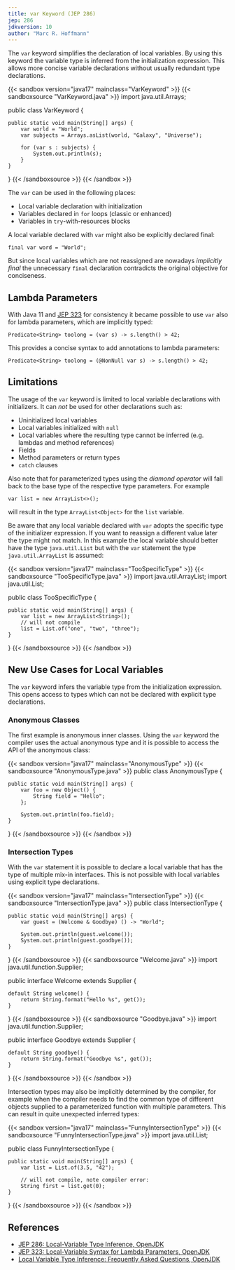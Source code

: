 ```yaml
---
title: var Keyword (JEP 286)
jep: 286
jdkversion: 10
author: "Marc R. Hoffmann"
---
```


The `var` keyword simplifies the declaration of local variables. By using this
keyword the variable type is inferred from the initialization expression. This
allows more concise variable declarations without usually redundant type
declarations.

{{< sandbox version="java17" mainclass="VarKeyword" >}}
{{< sandboxsource "VarKeyword.java" >}}
import java.util.Arrays;

public class VarKeyword {

    public static void main(String[] args) {
        var world = "World";
        var subjects = Arrays.asList(world, "Galaxy", "Universe");
        
        for (var s : subjects) {
            System.out.println(s);
        }
    }

}
{{< /sandboxsource >}}
{{< /sandbox >}}

The `var` can be used in the following places:

* Local variable declaration with initialization
* Variables declared in `for` loops (classic or enhanced)
* Variables in `try`-with-resources blocks

A local variable declared with `var` might also be explicitly declared final:

    final var word = "World";

But since local variables which are not reassigned are nowadays *implicitly final*
the unnecessary `final` declaration contradicts the original objective for
conciseness. 


## Lambda Parameters

With Java 11 and [JEP 323](https://openjdk.java.net/jeps/323) for consistency it
became possible to use `var` also for lambda parameters, which are implicitly typed:

    Predicate<String> toolong = (var s) -> s.length() > 42;
 
This provides a concise syntax to add annotations to lambda parameters:
  
    Predicate<String> toolong = (@NonNull var s) -> s.length() > 42;
 

## Limitations

The usage of the `var` keyword is limited to local variable declarations with
initializers. It can *not* be used for other declarations such as:

* Uninitialized local variables
* Local variables initialized with `null`
* Local variables where the resulting type cannot be inferred (e.g. lambdas and method references)
* Fields
* Method parameters or return types
* `catch` clauses

Also note that for parameterized types using the *diamond operator* will fall
back to the base type of the respective type parameters. For example

    var list = new ArrayList<>();
    
will result in the type `ArrayList<Object>` for the `list` variable.

Be aware that any local variable declared with `var` adopts the specific type of
the initializer expression. If you want to reassign a different value later the
type might not match. In this example the local variable should better have the
type `java.util.List` but with the `var` statement the type `java.util.ArrayList` is
assumed:

{{< sandbox version="java17" mainclass="TooSpecificType" >}}
{{< sandboxsource "TooSpecificType.java" >}}
import java.util.ArrayList;
import java.util.List;

public class TooSpecificType {

    public static void main(String[] args) {
        var list = new ArrayList<String>();
        // will not compile
        list = List.of("one", "two", "three");
    }

}
{{< /sandboxsource >}}
{{< /sandbox >}}

## New Use Cases for Local Variables

The `var` keyword infers the variable type from the initialization expression.
This opens access to types which can not be declared with explicit type
declarations.

### Anonymous Classes

The first example is anonymous inner classes. Using the `var` keyword the
compiler uses the actual anonymous type and it is possible to access the API
of the anonymous class:

{{< sandbox version="java17" mainclass="AnonymousType" >}}
{{< sandboxsource "AnonymousType.java" >}}
public class AnonymousType {

    public static void main(String[] args) {
        var foo = new Object() {
            String field = "Hello";
        };

        System.out.println(foo.field);
    }

}
{{< /sandboxsource >}}
{{< /sandbox >}}

### Intersection Types

With the `var` statement it is possible to declare a local variable that has the
type of multiple mix-in interfaces. This is not possible with local variables
using explicit type declarations.

{{< sandbox version="java17" mainclass="IntersectionType" >}}
{{< sandboxsource "IntersectionType.java" >}}
public class IntersectionType {

    public static void main(String[] args) {
        var guest = (Welcome & Goodbye) () -> "World";

        System.out.println(guest.welcome());
        System.out.println(guest.goodbye());
    }

}
{{< /sandboxsource >}}
{{< sandboxsource "Welcome.java" >}}
import java.util.function.Supplier;

public interface Welcome extends Supplier<String> {

    default String welcome() {
        return String.format("Hello %s", get());
    }

}
{{< /sandboxsource >}}
{{< sandboxsource "Goodbye.java" >}}
import java.util.function.Supplier;

public interface Goodbye extends Supplier<String> {

    default String goodbye() {
        return String.format("Goodbye %s", get());
    }

}
{{< /sandboxsource >}}
{{< /sandbox >}}

Intersection types may also be implicitly determined by the compiler, for
example when the compiler needs to find the common type of different objects
supplied to a parameterized function with multiple parameters. This can result
in quite unexpected inferred types:

{{< sandbox version="java17" mainclass="FunnyIntersectionType" >}}
{{< sandboxsource "FunnyIntersectionType.java" >}}
import java.util.List;

public class FunnyIntersectionType {

    public static void main(String[] args) {
        var list = List.of(3.5, "42");

        // will not compile, note compiler error:
        String first = list.get(0);
    }

}
{{< /sandboxsource >}}
{{< /sandbox >}}

## References

* [JEP 286: Local-Variable Type Inference, OpenJDK](http://openjdk.java.net/jeps/286)
* [JEP 323: Local-Variable Syntax for Lambda Parameters, OpenJDK](http://openjdk.java.net/jeps/323)
* [Local Variable Type Inference: Frequently Asked Questions, OpenJDK](https://openjdk.java.net/projects/amber/LVTIFAQ.html)
